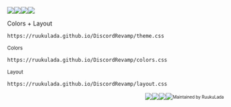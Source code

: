 <img src="https://placehold.co/50x50/9e9cd4/9e9cd4.png" /><img src="https://placehold.co/50x50/4944a0/4944a0.png" /><img src="https://placehold.co/50x50/2b295f/2b295f.png" /><img src="https://placehold.co/50x50/171633/171633.png" />

Colors + Layout
```
https://ruukulada.github.io/DiscordRevamp/theme.css
```
<sub>Colors</sub>
```
https://ruukulada.github.io/DiscordRevamp/colors.css
```
<sub>Layout</sub>
```
https://ruukulada.github.io/DiscordRevamp/layout.css
```
<p align="right"><img src="https://placehold.co/14x14/9e9cd4/9e9cd4.png" /><img src="https://placehold.co/14x14/4944a0/4944a0.png" /><img src="https://placehold.co/14x14/2b295f/2b295f.png" /><img src="https://placehold.co/14x14/171633/171633.png" /><sup><sub>Maintained by RuukuLada</sub></sup></p>
